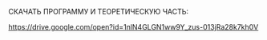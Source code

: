 СКАЧАТЬ ПРОГРАММУ И ТЕОРЕТИЧЕСКУЮ ЧАСТЬ:

https://drive.google.com/open?id=1nlN4GLGN1ww9Y_zus-013jRa28k7kh0V
